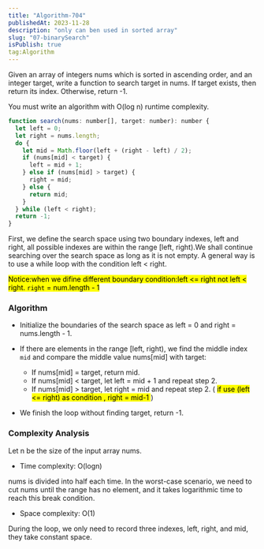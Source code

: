 ```yaml
---
title: "Algorithm-704"
publishedAt: 2023-11-28
description: "only can ben used in sorted array"
slug: "07-binarySearch"
isPublish: true
tag:Algorithm
---
```


Given an array of integers nums which is sorted in ascending order, and an integer target, write a function to search target in nums. If target exists, then return its index. Otherwise, return -1.

You must write an algorithm with O(log n) runtime complexity.

```js
function search(nums: number[], target: number): number {
  let left = 0;
  let right = nums.length;
  do {
    let mid = Math.floor(left + (right - left) / 2);
    if (nums[mid] < target) {
      left = mid + 1;
    } else if (nums[mid] > target) {
      right = mid;
    } else {
      return mid;
    }
  } while (left < right);
  return -1;
}
```

First, we define the search space using two boundary indexes, left and right, all possible indexes are within the range [left, right).We shall continue searching over the search space as long as it is not empty. A general way is to use a while loop with the condition left < right.

<mark>Notice:when we difine different boundary condition:left <= right not left < right. `right` = num.length - 1 </mark>

### Algorithm

- Initialize the boundaries of the search space as left = 0 and right = nums.length - 1.
- If there are elements in the range [left, right), we find the middle index `mid` and compare the middle value nums[mid] with target:

  - If nums[mid] = target, return mid.
  - If nums[mid] < target, let left = mid + 1 and repeat step 2.
  - If nums[mid] > target, let right = mid and repeat step 2.
    ( <mark>if use (left <= right) as condition , right = mid-1 </mark> )

- We finish the loop without finding target, return -1.

### Complexity Analysis

Let n be the size of the input array nums.

- Time complexity: O(log⁡n)

nums is divided into half each time. In the worst-case scenario, we need to cut nums until the range has no element, and it takes logarithmic time to reach this break condition.

- Space complexity: O(1)

During the loop, we only need to record three indexes, left, right, and mid, they take constant space.
